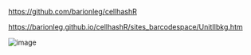 https://github.com/barionleg/cellhashR

https://barionleg.github.io/cellhashR/sites_barcodespace/UnitIIbkg.htm


![image](https://github.com/barionleg/cellhashR/assets/102619282/7bc76b17-cdfb-42a9-83c6-4c2ded92f9d6)
